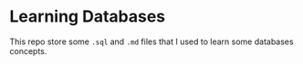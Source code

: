 # Learning Databases

This repo store some `.sql` and `.md` files that I used to learn some databases concepts.